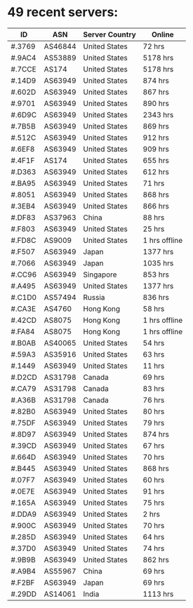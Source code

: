 # 49 recent servers:

| ID | ASN | Server Country | Online |
| ------ | ------ | ------ | ------ |
| #.3769 | AS46844 | United States | 72 hrs |
| #.9AC4 | AS53889 | United States | 5178 hrs |
| #.7CCE | AS174 | United States | 5178 hrs |
| #.14D9 | AS63949 | United States | 874 hrs |
| #.602D | AS63949 | United States | 867 hrs |
| #.9701 | AS63949 | United States | 890 hrs |
| #.6D9C | AS63949 | United States | 2343 hrs |
| #.7B5B | AS63949 | United States | 869 hrs |
| #.512C | AS63949 | United States | 912 hrs |
| #.6EF8 | AS63949 | United States | 909 hrs |
| #.4F1F | AS174 | United States | 655 hrs |
| #.D363 | AS63949 | United States | 612 hrs |
| #.BA95 | AS63949 | United States | 71 hrs |
| #.8051 | AS63949 | United States | 868 hrs |
| #.3EB4 | AS63949 | United States | 866 hrs |
| #.DF83 | AS37963 | China | 88 hrs |
| #.F803 | AS63949 | United States | 25 hrs |
| #.FD8C | AS9009 | United States | 1 hrs offline |
| #.F507 | AS63949 | Japan | 1377 hrs |
| #.7066 | AS63949 | Japan | 1035 hrs |
| #.CC96 | AS63949 | Singapore | 853 hrs |
| #.A495 | AS63949 | United States | 1377 hrs |
| #.C1D0 | AS57494 | Russia | 836 hrs |
| #.CA3E | AS4760 | Hong Kong | 58 hrs |
| #.42CD | AS8075 | Hong Kong | 1 hrs offline |
| #.FA84 | AS8075 | Hong Kong | 1 hrs offline |
| #.B0AB | AS40065 | United States | 54 hrs |
| #.59A3 | AS35916 | United States | 63 hrs |
| #.1449 | AS63949 | United States | 11 hrs |
| #.D2CD | AS31798 | Canada | 69 hrs |
| #.CA79 | AS31798 | Canada | 83 hrs |
| #.A36B | AS31798 | Canada | 76 hrs |
| #.82B0 | AS63949 | United States | 80 hrs |
| #.75DF | AS63949 | United States | 79 hrs |
| #.8D97 | AS63949 | United States | 874 hrs |
| #.39CD | AS63949 | United States | 67 hrs |
| #.664D | AS63949 | United States | 70 hrs |
| #.B445 | AS63949 | United States | 868 hrs |
| #.07F7 | AS63949 | United States | 60 hrs |
| #.0E7E | AS63949 | United States | 91 hrs |
| #.165A | AS63949 | United States | 75 hrs |
| #.DDA9 | AS63949 | United States | 2 hrs |
| #.900C | AS63949 | United States | 70 hrs |
| #.285D | AS63949 | United States | 64 hrs |
| #.37D0 | AS63949 | United States | 74 hrs |
| #.9B9B | AS63949 | United States | 862 hrs |
| #.A9B4 | AS55967 | China | 69 hrs |
| #.F2BF | AS63949 | Japan | 69 hrs |
| #.29DD | AS14061 | India | 1113 hrs |

